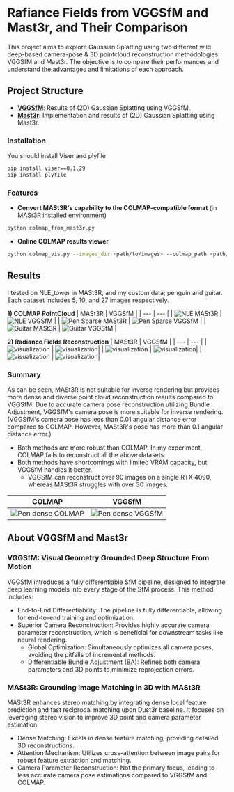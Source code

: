 # Rafiance Fields from VGGSfM and Mast3r, and Their Comparison

This project aims to explore Gaussian Splatting using two different wild deep-based camera-pose & 3D pointcloud reconstruction methodologies: VGGSfM and Mast3r. 
The objective is to compare their performances and understand the advantages and limitations of each approach.

## Project Structure

- [**VGGSfM**](https://github.com/facebookresearch/vggsfm): Results of (2D) Gaussian Splatting using VGGSfM.
- [**Mast3r**](https://github.com/naver/mast3r): Implementation and results of (2D) Gaussian Splatting using Mast3r.

### Installation 
You should install Viser and plyfile 
```bash
pip install viser==0.1.29
pip install plyfile
```
### Features
- **Convert MASt3R's capability to the COLMAP-compatible format** (in MASt3R installed environment)
```bash
python colmap_from_mast3r.py 
```
- **Online COLMAP results viewer**
```bash
python colmap_vis.py --images_dir <path/to/images> --colmap_path <path/to/colmaps/> 
```

## Results 

I tested on NLE_tower in MASt3R, and my custom data; penguin and guitar. Each dataset includes 5, 10, and 27 images respectively.

**1) COLMAP PointCloud**
| MASt3R | VGGSfM |
| --- | --- |
| <img src="assets/NLE_mast3r.png" alt="NLE MASt3R" /> | <img src="assets/NLE_vggsfm.png" alt="NLE VGGSfM" /> |
| <img src="assets/pen_sparse_mast3r.PNG" alt="Pen Sparse MASt3R" /> | <img src="assets/pen_sparse_vggsfm.PNG" alt="Pen Sparse VGGSfM" /> |
| <img src="assets/guitar_mast3r.PNG" alt="Guitar MASt3R" /> | <img src="assets/guitar_vggsfm.PNG" alt="Guitar VGGSfM" /> |


**2) Radiance Fields Reconstruction**
| MASt3R | VGGSfM |
| --- | --- |
| ![visualization](assets/NLE_mast3r_2dgs.gif) | ![visualization](assets/NLE_vggsfm_2dgs.gif)|
| ![visualization](assets/pen_sparse_mast3r_2dgs.gif) | ![visualization](assets/pen_sparse_vggsfm_2dgs.gif)|
| ![visualization](assets/guitar_mast3r_2dgs.gif) | ![visualization](assets/guitar_vggsfm_2dgs.gif)|


### Summary 
As can be seen, MASt3R is not suitable for inverse rendering but provides more dense and diverse point cloud reconstruction results compared to VGGSfM. 
Due to accurate camera pose reconstruction utilizing Bundle Adjustment, VGGSfM's camera pose is more suitable for inverse rendering. 
(VGGSfM's camera pose has less than 0.01 angular distance error compared to COLMAP. However, MASt3R's pose has more than 0.1 angular distance error.)

- Both methods are more robust than COLMAP. In my experiment, COLMAP fails to reconstruct all the above datasets. 
- Both methods have shortcomings with limited VRAM capacity, but VGGSfM handles it better. 
   - VGGSfM can reconstruct over 90 images on a single RTX 4090, whereas MASt3R struggles with over 30 images.
     
| COLMAP | VGGSfM |
| --- | --- |
| <img src="assets/pen_colmap.png" alt="Pen dense COLMAP" /> | <img src="assets/pen_vggsfm.png" alt="Pen dense VGGSfM" /> |

## About VGGSfM and Mast3r 

###  VGGSfM: Visual Geometry Grounded Deep Structure From Motion
VGGSfM introduces a fully differentiable SfM pipeline, designed to integrate deep learning models into every stage of the SfM process. This method includes:
- End-to-End Differentiability: The pipeline is fully differentiable, allowing for end-to-end training and optimization.
- Superior Camera Reconstruction: Provides highly accurate camera parameter reconstruction, which is beneficial for downstream tasks like neural rendering.
   - Global Optimization: Simultaneously optimizes all camera poses, avoiding the pitfalls of incremental methods.
   - Differentiable Bundle Adjustment (BA): Refines both camera parameters and 3D points to minimize reprojection errors.

### MASt3R: Grounding Image Matching in 3D with MASt3R
MASt3R enhances stereo matching by integrating dense local feature prediction and fast reciprocal matching upon Dust3r baseline. It focuses on leveraging stereo vision to improve 3D point and camera parameter estimation.

- Dense Matching: Excels in dense feature matching, providing detailed 3D reconstructions.
- Attention Mechanism: Utilizes cross-attention between image pairs for robust feature extraction and matching.
- Camera Parameter Reconstruction: Not the primary focus, leading to less accurate camera pose estimations compared to VGGSfM and COLMAP.
